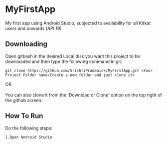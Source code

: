 # MyFirstApp
My first app using Android Studio, subjected to availability for all Kitkat users and onwards (API 19)

## Downloading
Open gitbash in the desired Local disk you want this project to be downloaded and then type the following command in git:
```
git clone https://github.com/SrishtiPramanick/MyFirstApp.git <Your Project Folder name/Create a new folder and just clone it>
```
OR <br><br>
You can also clone it from the 'Download or Clone' option on the top right of the github screen.

## How To Run
Do the following steps:
```
1.Open Android Studio 
```
